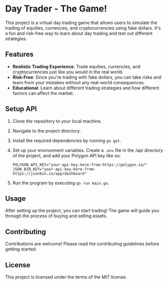 # Day Trader - The Game!

This project is a virtual day trading game that allows users to simulate the trading of equities, currencies, and cryptocurrencies using fake dollars. It's a fun and risk-free way to learn about day trading and test out different strategies.

## Features

- **Realistic Trading Experience**: Trade equities, currencies, and cryptocurrencies just like you would in the real world.
- **Risk-Free**: Since you're trading with fake dollars, you can take risks and learn from your mistakes without any real-world consequences.
- **Educational**: Learn about different trading strategies and how different factors can affect the market.

## Setup API

1. Clone the repository to your local machine.
2. Navigate to the project directory.
3. Install the required dependencies by running `go get`.
4. Set up your environment variables. Create a `.env` file in the /api directory of the project, and add your Polygon API key like so:

   ```properties
   POLYGON_API_KEY="your-api-key-here-from-https://polygon.io/"
   JSON_BIN_KEY="your-api-key-here-from-https://jsonbin.io/app/dashboard"
   ```

5. Run the program by executing `go run main.go`.

## Usage

After setting up the project, you can start trading! The game will guide you through the process of buying and selling assets.

## Contributing

Contributions are welcome! Please read the contributing guidelines before getting started.

## License

This project is licensed under the terms of the MIT license.
